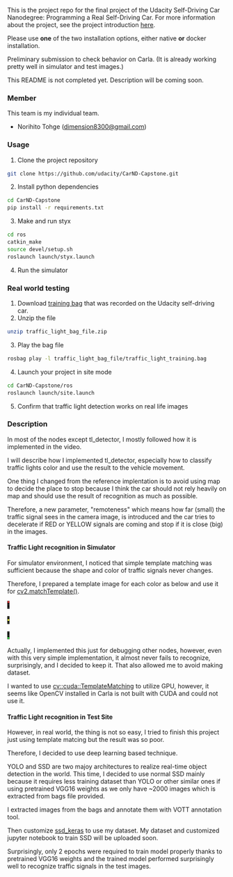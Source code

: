 This is the project repo for the final project of the Udacity Self-Driving Car Nanodegree: Programming a Real Self-Driving Car. For more information about the project, see the project introduction [here](https://classroom.udacity.com/nanodegrees/nd013/parts/6047fe34-d93c-4f50-8336-b70ef10cb4b2/modules/e1a23b06-329a-4684-a717-ad476f0d8dff/lessons/462c933d-9f24-42d3-8bdc-a08a5fc866e4/concepts/5ab4b122-83e6-436d-850f-9f4d26627fd9).

Please use **one** of the two installation options, either native **or** docker installation.

Preliminary submission to check behavior on Carla. (It is already working pretty well in simulator and test images.)

This README is not completed yet. Description will be coming soon.

### Member

This team is my individual team.

* Norihito Tohge (dimension8300@gmail.com)

### Usage

1. Clone the project repository
```bash
git clone https://github.com/udacity/CarND-Capstone.git
```

2. Install python dependencies
```bash
cd CarND-Capstone
pip install -r requirements.txt
```
3. Make and run styx
```bash
cd ros
catkin_make
source devel/setup.sh
roslaunch launch/styx.launch
```
4. Run the simulator

### Real world testing
1. Download [training bag](https://s3-us-west-1.amazonaws.com/udacity-selfdrivingcar/traffic_light_bag_file.zip) that was recorded on the Udacity self-driving car.
2. Unzip the file
```bash
unzip traffic_light_bag_file.zip
```
3. Play the bag file
```bash
rosbag play -l traffic_light_bag_file/traffic_light_training.bag
```
4. Launch your project in site mode
```bash
cd CarND-Capstone/ros
roslaunch launch/site.launch
```
5. Confirm that traffic light detection works on real life images

### Description

In most of the nodes except tl_detector, I mostly followed how it is implemented in the video.

I will describe how I implemented tl_detector, especially how to classify traffic lights color and use the result to the vehicle movement.

One thing I changed from the reference implentation is to avoid using map to decide the place to stop because I think the car should not rely heavily on map and should use the result of recognition as much as possible.

Therefore, a new parameter, "remoteness" which means how far (small) the traffic signal sees in the camera image, is introduced and the car tries to decelerate if RED or YELLOW signals are coming and stop if it is close (big) in the images.

#### Traffic Light recognition in Simulator

For simulator environment, I noticed that simple template matching was sufficient because the shape and color of traffic signals never changes.

Therefore, I prepared a template image for each color as below and use it for [cv2.matchTemplate()](https://docs.opencv.org/3.4/df/dfb/group__imgproc__object.html#ga586ebfb0a7fb604b35a23d85391329be).

![template_red](https://raw.githubusercontent.com/ngard/CarND-Capstone/master/ros/src/tl_detector/templates/simulator/red.bmp)

![template_red](https://raw.githubusercontent.com/ngard/CarND-Capstone/master/ros/src/tl_detector/templates/simulator/yellow.bmp)

![template_red](https://raw.githubusercontent.com/ngard/CarND-Capstone/master/ros/src/tl_detector/templates/simulator/green.bmp)

Actually, I implemented this just for debugging other nodes, however,
even with this very simple implementation, it almost never fails to recognize, surprisingly,
and I decided to keep it. That also allowed me to avoid making dataset.

I wanted to use [cv::cuda::TemplateMatching](https://docs.opencv.org/3.3.1/d2/d58/classcv_1_1cuda_1_1TemplateMatching.html) to utilize GPU, however, it seems like OpenCV installed in Carla is not built with CUDA and could not use it.

#### Traffic Light recognition in Test Site

However, in real world, the thing is not so easy, I tried to finish this project just using template matcing but the result was so poor.

Therefore, I decided to use deep learning based technique.

YOLO and SSD are two majoy architectures to realize real-time object detection in the world. This time, I decided to use normal SSD mainly because it requires less training dataset than YOLO or other similar ones if using pretrained VGG16 weights as we only have ~2000 images which is extracted from bags file provided.

I extracted images from the bags and annotate them with VOTT annotation tool.

Then customize [ssd_keras](https://github.com/rykov8/ssd_keras) to use my dataset.
My dataset and customized jupyter notebook to train SSD will be uploaded soon.

Surprisingly, only 2 epochs were required to train model properly thanks to pretrained VGG16 weights and the trained model performed surprisingly well to recognize traffic signals in the test images.